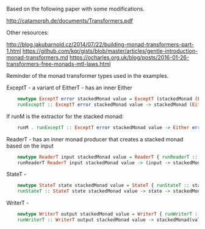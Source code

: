 
Based on the following paper with some modifications.

http://catamorph.de/documents/Transformers.pdf

Other resources:

http://blog.jakubarnold.cz/2014/07/22/building-monad-transformers-part-1.html
https://github.com/kqr/gists/blob/master/articles/gentle-introduction-monad-transformers.md
https://ocharles.org.uk/blog/posts/2016-01-26-transformers-free-monads-mtl-laws.html

Reminder of the monad transformer types used in the examples.

ExceptT - a variant of EitherT - has an inner Either

```haskell
    newtype ExceptT error stackedMonad value = ExceptT (stackedMonad (Either error value))
    runExceptT :: ExceptT error stackedMonad value -> stackedMonad (Either error value)
```

If runM is the extractor for the stacked monad:

```haskell
    runM . runExceptT :: ExceptT error stackedMonad value -> Either error value
```

ReaderT - has an inner monad producer that creates a stacked monad based on the input

```haskell
    newtype ReaderT input stackedMonad value = ReaderT { runReaderT :: input -> stackedMonad value }
    runReaderT ReaderT input stackedMonad value -> (input -> stackedMonad value)
```

StateT - 

```haskell
    newtype StateT state stackedMonad value = StateT { runStateT :: state -> stackedMonad (value, state) }
    runStateT :: StateT state stackedMonad value -> state -> stackedMonad (value, state)
```

WriterT -

```haskell
    newtype WriterT output stackedMonad value = WriterT { runWriterT :: stackedMonad (value, output) }
    runWriterT :: WriterT output stackedMonad value -> stackedMonad(value, output)
```

